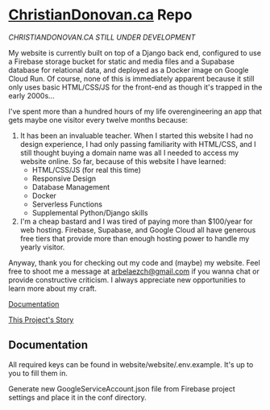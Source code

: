 # [ChristianDonovan.ca](http://christiandonovan.ca/) Repo

*CHRISTIANDONOVAN.CA STILL UNDER DEVELOPMENT*

My website is currently built on top of a Django back end, configured to use a Firebase storage bucket for static and media files and a Supabase database for relational data, and deployed as a Docker image on Google Cloud Run. Of course, none of this is immediately apparent because it still only uses basic HTML/CSS/JS for the front-end as though it's trapped in the early 2000s...

I've spent more than a hundred hours of my life overengineering an app that gets maybe one visitor every twelve months because:

1. It has been an invaluable teacher. When I started this website I had no design experience, I had only passing familiarity with HTML/CSS, and I still thought buying a domain name was all I needed to access my website online. So far, because of this website I have learned:
    * HTML/CSS/JS (for real this time)
    * Responsive Design
    * Database Management
    * Docker
    * Serverless Functions
    * Supplemental Python/Django skills
2. I'm a cheap bastard and I was tired of paying more than $100/year for web hosting. Firebase, Supabase, and Google Cloud all have generous free tiers that provide more than enough hosting power to handle my yearly visitor.

Anyway, thank you for checking out my code and (maybe) my website. Feel free to shoot me a message at arbelaezch@gmail.com if you wanna chat or provide constructive criticism. I always appreciate new opportunities to learn more about my craft.

[Documentation](http://christiandonovan.ca/)

[This Project's Story](http://christiandonovan.ca/)

## Documentation

All required keys can be found in website/website/.env.example. It's up to you to fill them in.

Generate new GoogleServiceAccount.json file from Firebase project settings and place it in the conf directory.

